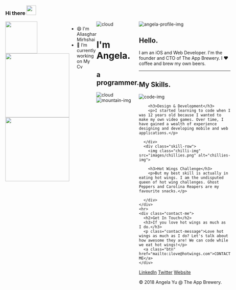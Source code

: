 ### Hi there <img src="https://raw.githubusercontent.com/MartinHeinz/MartinHeinz/master/wave.gif" width="30px">

<!--
**aliasgharmirhshai/aliasgharmirhshai** is a ✨ _special_ ✨ repository because its `README.md` (this file) appears on your GitHub profile.

Here are some ideas to get you started:

- 🔭 I’m currently working on ...
- 🌱 I’m currently learning ...
- 👯 I’m looking to collaborate on ...
- 🤔 I’m looking for help with ...
- 💬 Ask me about ...
- 📫 How to reach me: ...
- 😄 Pronouns: ...
- ⚡ Fun fact: ...
-->

<div id="pic" style="display: flex;">
  <div id="header" align="left">
    <img src="https://media2.giphy.com/media/LMt9638dO8dftAjtco/giphy.gif?cid=ecf05e4785kjdemk87nvz098gphlgojj0ahcpisofrse6yr0&rid=giphy.gif&ct=s" width="100"/>
        <img src="https://media2.giphy.com/media/4XXo8A7CIW1lZGgdhm/giphy_s.gif?cid=ecf05e4785kjdemk87nvz098gphlgojj0ahcpisofrse6yr0&rid=giphy_s.gif&ct=s"                    width="200"/>
        <img src="https://media1.giphy.com/media/kH1DBkPNyZPOk0BxrM/giphy.gif?cid=790b76118833084782bd3d4154a664a75ce7963d6994ae03&rid=giphy.gif&ct=s"        width="200"/>
</div>

<br>



<br>

- 😄 I'm Aliasghar Mirhshai
- 🔭 I’m currently working on  My Cv

  
<html>

<head>
  <meta charset="utf-8">
  <title>Angela Yu</title>
  <link rel="stylesheet" href="css/styles.css">
  <link href="https://fonts.googleapis.com/css?family=Merriweather|Montserrat|Sacramento" rel="stylesheet">
  <link rel="icon" href="favicon.ico">
</head>

<body>
  <div class="top-container">
    <img class="top-cloud" src="images/cloud.png" alt="cloud">
    <div class="title-text">
      <h1>I'm Angela.</h1>
      <h2>a <span class="pro">pro</span>grammer.</h2>
    </div>
    <img class="bottom-cloud" src="images/cloud.png" alt="cloud">
    <img class="mountain" src="images/mountain.png" alt="mountain-img">
  </div>

  <div class="middle-container">
    <div class="profile">
      <img src="images/angela.png" alt="angela-profile-img">
      <h2>Hello.</h2>
      <p class="intro">I am an iOS and Web Developer. I'm the founder and CTO of The App Brewery. I ❤️ coffee and brew my own beers.</p>
    </div>
    <hr>
    <div class="skills">
      <h2>My Skills.</h2>
      <div class="skill-row">
        <img class="code-img" src="https://media.giphy.com/media/3p50WGyUqeU5W/giphy.gif" alt="code-img">

        <h3>Design & Development</h3>
        <p>I started learning to code when I was 12 years old because I wanted to make my own video games. Over time, I have gained a wealth of experience designing and developing mobile and web applications.</p>

      </div>
      <div class="skill-row">
        <img class="chilli-img" src="images/chillies.png" alt="chillies-img">

        <h3>Hot Wings Challenge</h3>
        <p>But my best skill is actually in eating hot wings. I am the undisputed queen of hot wing challenges. Ghost Peppers and Carolina Reapers are my favourite snacks.</p>

      </div>
    </div>
    <hr>
    <div class="contact-me">
      <h2>Get In Touch</h2>
      <h3>If you love hot wings as much as I do.</h3>
      <p class="contact-message">Love hot wings as much as I do? Let's talk about how awesome they are! We can code while we eat hot wings!</p>
      <a class="btn" href="mailto:ilove@hotwings.com">CONTACT ME</a>
    </div>
  </div>


  <div class="bottom-container">
    <a class="footer-link" href="https://www.linkedin.com/in/angela-yu-963a584b/">LinkedIn</a>
    <a class="footer-link" href="https://twitter.com/yu_angela">Twitter</a>
    <a class="footer-link" href="https://www.appbrewery.co/">Website</a>
    <p class="copyright">© 2018 Angela Yu @ The App Brewery.</p>
  </div>
</body>

</html>

